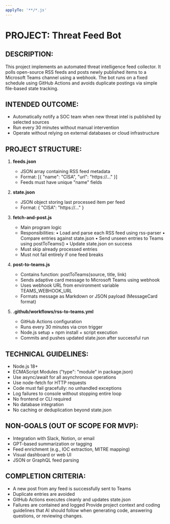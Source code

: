 ```yaml
---
applyTo: '**/*.js'
---
```


# PROJECT: Threat Feed Bot

## DESCRIPTION:
This project implements an automated threat intelligence feed collector. It polls open-source RSS feeds and posts newly published items to a Microsoft Teams channel using a webhook. The bot runs on a fixed schedule using GitHub Actions and avoids duplicate postings via simple file-based state tracking.

## INTENDED OUTCOME:
- Automatically notify a SOC team when new threat intel is published by selected sources
- Run every 30 minutes without manual intervention
- Operate without relying on external databases or cloud infrastructure

## PROJECT STRUCTURE:

1. **feeds.json**
   - JSON array containing RSS feed metadata
   - Format: [{ "name": "CISA", "url": "https://..." }]
   - Feeds must have unique "name" fields

2. **state.json**
   - JSON object storing last processed item per feed
   - Format: { "CISA": "https://..." }

3. **fetch-and-post.js**
   - Main program logic
   - Responsibilities:
     • Load and parse each RSS feed using rss-parser
     • Compare entries against state.json
     • Send unseen entries to Teams using postToTeams()
     • Update state.json on success
   - Must skip already processed entries
   - Must not fail entirely if one feed breaks

4. **post-to-teams.js**
   - Contains function: postToTeams(source, title, link)
   - Sends adaptive card message to Microsoft Teams using webhook
   - Uses webhook URL from environment variable TEAMS_WEBHOOK_URL
   - Formats message as Markdown or JSON payload (MessageCard format)

5. **.github/workflows/rss-to-teams.yml**
   - GitHub Actions configuration
   - Runs every 30 minutes via cron trigger
   - Node.js setup + npm install + script execution
   - Commits and pushes updated state.json after successful run

## TECHNICAL GUIDELINES:
- Node.js 18+
- ECMAScript Modules ("type": "module" in package.json)
- Use async/await for all asynchronous operations
- Use node-fetch for HTTP requests
- Code must fail gracefully: no unhandled exceptions
- Log failures to console without stopping entire loop
- No frontend or CLI required
- No database integration
- No caching or deduplication beyond state.json

## NON-GOALS (OUT OF SCOPE FOR MVP):
- Integration with Slack, Notion, or email
- GPT-based summarization or tagging
- Feed enrichment (e.g., IOC extraction, MITRE mapping)
- Visual dashboard or web UI
- JSON or GraphQL feed parsing

## COMPLETION CRITERIA:
- A new post from any feed is successfully sent to Teams
- Duplicate entries are avoided
- GitHub Actions executes cleanly and updates state.json
- Failures are contained and logged
Provide project context and coding guidelines that AI should follow when generating code, answering questions, or reviewing changes.